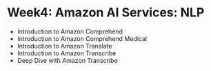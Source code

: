 # Week4: Amazon AI Services: NLP
- Introduction to Amazon Comprehend
- Introduction to Amazon Comprehend Medical
- Introduction to Amazon Translate
- Introduction to Amazon Transcribe
- Deep Dive with Amazon Transcribe


